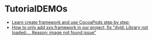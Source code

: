 # TutorialDEMOs
* [Learn create framework and use CocoaPods step by step](https://github.com/colourful987/TutorialDEMOs/tree/master/Learning-CreateFrameworkAndUseCocoaPods-Procedure);
* [How to only add xxx.framework in our project, fix "dyld: Library not loaded:... Reason: image not found issue"](https://github.com/colourful987/TutorialDEMOs/tree/master/Add-Framework-only-and-fix-occured-issue)

